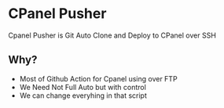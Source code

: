 # CPanel Pusher

Cpanel Pusher is Git Auto Clone and Deploy to CPanel over SSH

## Why?

- Most of Github Action for Cpanel using over FTP
- We Need Not Full Auto but with control
- We can change everyhing in that script
